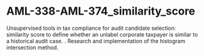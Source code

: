 # AML-338-AML-374_similarity_score
Unsupervised tools in tax compliance for audit candidate selection: similarity score to define whether an unlabel corporate taxpayer is similar to a historical audit case. . Research and implementation of the histogram intersection method.
